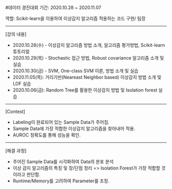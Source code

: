 #데이터 경진대회
기간: 2020.10.28 ~ 2020.11.07 

역할: Scikit-learn을 이용하여 이상감지 알고리즘 적용하는 코드 구현/ 팀장
***********

[강의 내용]
- 2020.10.28(수) - 이상감지 알고리즘 방법 소개, 알고리즘 평가방법, Scikit-learn 튜토리얼
- 2020.10.29(목) - Stochastic 접근 방법, Robust covariance 알고리즘 소개 및 실습
- 2020.10.30(금) - SVM, One-class SVM 이론, 방법 소개 및 실습
- 2020.11.05(목): 거리기반(Neareast Neighbor based) 이상감지 방법 소개 및 LOF 실습
- 2020.10.06(금): Random Tree를 활용한 이상감지 방법 및 Isolation forest 실습

***********

[Contest]
- Labeling이 완료되어 있는 Sample Data가 주어짐.
- Sample Data에 가장 적합한 이상감지 알고리즘을 찾아내어 적용.
- AUROC 정확도를 통해 성능을 확인.

***********

[해결 과정]
- 주어진 Sample Data를 시각화하여 Data의 분포 분석
- 이상 감지 알고리즘의 특징 및 장/단점 정리 
 => Isolation Forest가 가장 적합할 것이라고 판단함.
- Runtime/Memory를 고려하여 Parameter를 조정.


